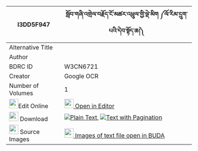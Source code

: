 |I3DD5F947|སློབ་གཞི་འགྲེལ་བརྗོད་ངོ་མཚར་འཕྲུལ་གྱི་ལྡེ་མིག ༼ལོ་རིམ་དྲུག་པའི་དེབ་སྟོད་ཆ།༽ 
| --- | --- 
|Alternative Title |
|Author | 
|BDRC ID | W3CN6721
|Creator | Google OCR
|Number of Volumes| 1
|<img width="25" src="https://img.icons8.com/color/25/000000/edit-property.png">Edit Online| [<img width="25" src="https://avatars.githubusercontent.com/u/45091458?s=200&v=4"> Open in Editor](http://editor.openpecha.org/I3DD5F947)
|<img width="25" src="https://img.icons8.com/fluent/48/000000/download-2.png"/>  Download | [![](https://img.icons8.com/color/20/000000/txt.png)Plain Text](https://github.com/Openpecha/I3DD5F947/releases/download/v1/lob_shyi_drel_jo_ngotsar_trul__plain_I3DD5F947.zip), [![](https://img.icons8.com/color/20/000000/txt.png)Text with Pagination](https://github.com/Openpecha/I3DD5F947/releases/download/v1/lob_shyi_drel_jo_ngotsar_trul__pages_I3DD5F947.zip)
|<img width="25" src="https://img.icons8.com/plasticine/100/000000/pictures-folder.png"/>  Source Images | [<img width="25" src="https://library.bdrc.io/icons/BUDA-small.svg"> Images of text file open in BUDA](https://library.bdrc.io/show/bdr:W3CN6721)